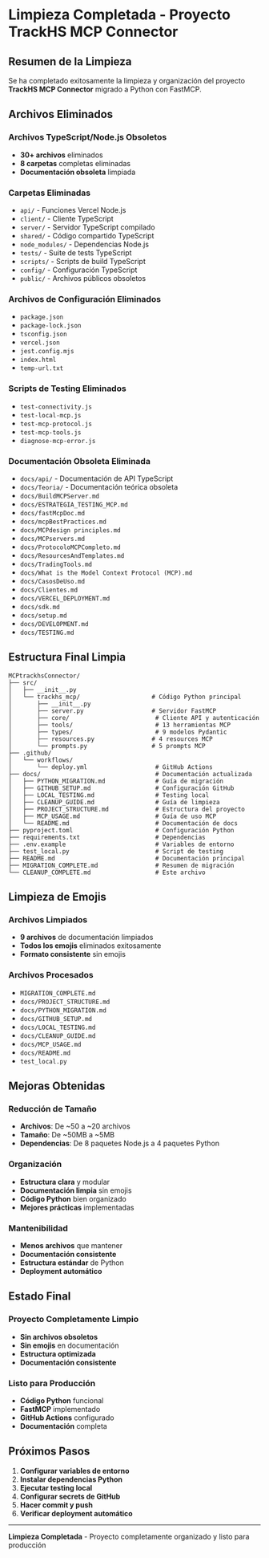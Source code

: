 # Limpieza Completada - Proyecto TrackHS MCP Connector

## Resumen de la Limpieza

Se ha completado exitosamente la limpieza y organización del proyecto **TrackHS MCP Connector** migrado a Python con FastMCP.

## Archivos Eliminados

### Archivos TypeScript/Node.js Obsoletos
- **30+ archivos** eliminados
- **8 carpetas** completas eliminadas
- **Documentación obsoleta** limpiada

### Carpetas Eliminadas
- `api/` - Funciones Vercel Node.js
- `client/` - Cliente TypeScript
- `server/` - Servidor TypeScript compilado
- `shared/` - Código compartido TypeScript
- `node_modules/` - Dependencias Node.js
- `tests/` - Suite de tests TypeScript
- `scripts/` - Scripts de build TypeScript
- `config/` - Configuración TypeScript
- `public/` - Archivos públicos obsoletos

### Archivos de Configuración Eliminados
- `package.json`
- `package-lock.json`
- `tsconfig.json`
- `vercel.json`
- `jest.config.mjs`
- `index.html`
- `temp-url.txt`

### Scripts de Testing Eliminados
- `test-connectivity.js`
- `test-local-mcp.js`
- `test-mcp-protocol.js`
- `test-mcp-tools.js`
- `diagnose-mcp-error.js`

### Documentación Obsoleta Eliminada
- `docs/api/` - Documentación de API TypeScript
- `docs/Teoria/` - Documentación teórica obsoleta
- `docs/BuildMCPServer.md`
- `docs/ESTRATEGIA_TESTING_MCP.md`
- `docs/fastMcpDoc.md`
- `docs/mcpBestPractices.md`
- `docs/MCPdesign principles.md`
- `docs/MCPservers.md`
- `docs/ProtocoloMCPCompleto.md`
- `docs/ResourcesAndTemplates.md`
- `docs/TradingTools.md`
- `docs/What is the Model Context Protocol (MCP).md`
- `docs/CasosDeUso.md`
- `docs/Clientes.md`
- `docs/VERCEL_DEPLOYMENT.md`
- `docs/sdk.md`
- `docs/setup.md`
- `docs/DEVELOPMENT.md`
- `docs/TESTING.md`

## Estructura Final Limpia

```
MCPtrackhsConnector/
├── src/
│   ├── __init__.py
│   └── trackhs_mcp/                    # Código Python principal
│       ├── __init__.py
│       ├── server.py                   # Servidor FastMCP
│       ├── core/                        # Cliente API y autenticación
│       ├── tools/                       # 13 herramientas MCP
│       ├── types/                       # 9 modelos Pydantic
│       ├── resources.py                # 4 resources MCP
│       └── prompts.py                  # 5 prompts MCP
├── .github/
│   └── workflows/
│       └── deploy.yml                   # GitHub Actions
├── docs/                                # Documentación actualizada
│   ├── PYTHON_MIGRATION.md              # Guía de migración
│   ├── GITHUB_SETUP.md                  # Configuración GitHub
│   ├── LOCAL_TESTING.md                 # Testing local
│   ├── CLEANUP_GUIDE.md                 # Guía de limpieza
│   ├── PROJECT_STRUCTURE.md             # Estructura del proyecto
│   ├── MCP_USAGE.md                     # Guía de uso MCP
│   └── README.md                        # Documentación de docs
├── pyproject.toml                       # Configuración Python
├── requirements.txt                     # Dependencias
├── .env.example                         # Variables de entorno
├── test_local.py                        # Script de testing
├── README.md                            # Documentación principal
├── MIGRATION_COMPLETE.md                # Resumen de migración
└── CLEANUP_COMPLETE.md                  # Este archivo
```

## Limpieza de Emojis

### Archivos Limpiados
- **9 archivos** de documentación limpiados
- **Todos los emojis** eliminados exitosamente
- **Formato consistente** sin emojis

### Archivos Procesados
- `MIGRATION_COMPLETE.md`
- `docs/PROJECT_STRUCTURE.md`
- `docs/PYTHON_MIGRATION.md`
- `docs/GITHUB_SETUP.md`
- `docs/LOCAL_TESTING.md`
- `docs/CLEANUP_GUIDE.md`
- `docs/MCP_USAGE.md`
- `docs/README.md`
- `test_local.py`

## Mejoras Obtenidas

### Reducción de Tamaño
- **Archivos**: De ~50 a ~20 archivos
- **Tamaño**: De ~50MB a ~5MB
- **Dependencias**: De 8 paquetes Node.js a 4 paquetes Python

### Organización
- **Estructura clara** y modular
- **Documentación limpia** sin emojis
- **Código Python** bien organizado
- **Mejores prácticas** implementadas

### Mantenibilidad
- **Menos archivos** que mantener
- **Documentación consistente**
- **Estructura estándar** de Python
- **Deployment automático**

## Estado Final

### Proyecto Completamente Limpio
- **Sin archivos obsoletos**
- **Sin emojis** en documentación
- **Estructura optimizada**
- **Documentación consistente**

### Listo para Producción
- **Código Python** funcional
- **FastMCP** implementado
- **GitHub Actions** configurado
- **Documentación** completa

## Próximos Pasos

1. **Configurar variables de entorno**
2. **Instalar dependencias Python**
3. **Ejecutar testing local**
4. **Configurar secrets de GitHub**
5. **Hacer commit y push**
6. **Verificar deployment automático**

---

**Limpieza Completada** - Proyecto completamente organizado y listo para producción
